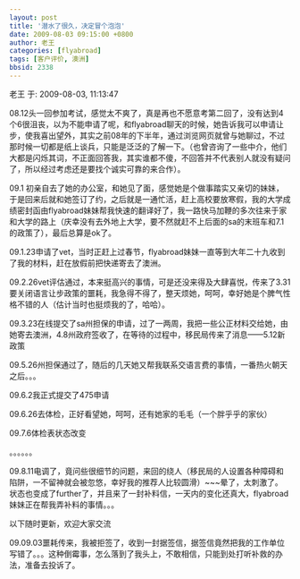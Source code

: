 ```yaml
---
layout: post
title: '潜水了很久，决定冒个泡泡'
date: 2009-08-03 09:15:00 +0800
author: 老王
categories: [flyabroad]
tags: [客户评价, 澳洲]
bbsid: 2338
---
```


老王 于: 2009-08-03, 11:13:47

08.12头一回参加考试，感觉太不爽了，真是再也不愿意考第二回了，没有达到4个6很沮丧，以为不能申请了呢，和flyabroad聊天的时候，她告诉我可以申请让步，使我喜出望外，其实之前08年的下半年，通过浏览网页就曾与她聊过，不过那时候一切都是纸上谈兵，只能是泛泛的了解一下。（也曾咨询了一些中介，他们大都是闪烁其词，不正面回答我，其实谁都不傻，不回答并不代表别人就没有疑问了，所以经过考虑还是要找个诚实可靠的来合作）。

09.1 初亲自去了她的办公室，和她见了面，感觉她是个做事踏实又亲切的妹妹，于是回来后就和她签订了约，之后就是一通忙活，赶上高校要放寒假，我的大学成绩密封函由flyabroad妹妹帮我快速的翻译好了，我一路快马加鞭的多次往来于家和大学的路上（庆幸没有去外地上大学，要不然就赶不上后面的sa的末班车和7.1的政策了），最后总算是ok了。

09.1.23申请了vet，当时正赶上过春节，flyabroad妹妹一直等到大年二十九收到了我的材料，赶在放假前把快递寄去了澳洲。

09.2.26vet评估通过，本来挺高兴的事情，可是还没来得及大肆喜悦，传来了3.31要关闭语言让步政策的噩耗，我急得不得了，整天烦她，呵呵，幸好她是个脾气性格不错的人（估计当时也挺烦我的了，哈哈）。

09.3.23在线提交了sa州担保的申请，过了一两周，我把一些公正材料交给她，由她寄去澳洲，4.8州政府签收了，在等待的过程中，移民局传来了消息——5.12新政策

09.5.26州担保通过了，随后的几天她又帮我联系交语言费的事情，一番热火朝天之后。。。

09.6.2我正式提交了475申请

09.6.26去体检，正好看望她，呵呵，还有她家的毛毛（一个胖乎乎的家伙）

09.7.6体检表状态改变

。。。。。。

09.8.11电调了，竟问些很细节的问题，来回的绕人（移民局的人设置各种障碍和陷阱，一不留神就会被忽悠，幸好我的推荐人比较圆滑）~~~晕了，太刺激了。
状态也变成了further了，并且来了一封补料信，一天内的变化还真大，flyabroad妹妹正在帮我弄补料的事情。。。

以下随时更新，欢迎大家交流

09.09.03噩耗传来，我被拒签了，收到一封据签信，据签信竟然把我的工作单位写错了。。。这种倒霉事，怎么落到了我头上，不敢相信，只能到处打听补救的办法，准备去投诉了。
